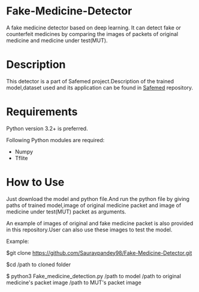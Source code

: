 # Fake-Medicine-Detector
A fake medicine detector based on deep learning. It can detect fake or counterfeit medicines by comparing the images of packets of original medicine and medicine under test(MUT).

# Description
This detector is a part of Safemed project.Description of the trained model,dataset used and its application can be found in [Safemed](https://github.com/deepak2310gupta/SafeMed) repository.


# Requirements

Python version 3.2+ is preferred.

Following Python modules are required:
* Numpy
* Tflite



# How to Use
Just download the model and python file.And run the python file by giving paths of trained model,image of original medicine packet and image of medicine under test(MUT) packet as arguments.

An example of images of original and fake medicine packet is also provided in this repository.User can also use these images to test the model.


Example:

$git clone https://github.com/Sauravpandey98/Fake-Medicine-Detector.git

$cd /path to cloned folder

$ python3 Fake_medicine_detection.py /path to model /path to original medicine's packet image /path to MUT's packet image
